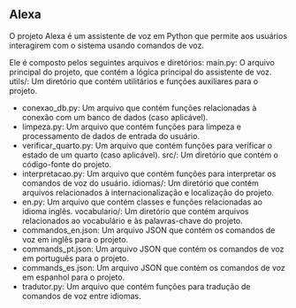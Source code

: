 ## Alexa
O projeto Alexa é um assistente de voz em Python que permite aos usuários interagirem com o sistema usando comandos de voz. 

Ele é composto pelos seguintes arquivos e diretórios:
main.py: O arquivo principal do projeto, que contém a lógica principal do assistente de voz.
utils/: Um diretório que contém utilitários e funções auxiliares para o projeto.
  - conexao_db.py: Um arquivo que contém funções relacionadas à conexão com um banco de dados (caso aplicável).
  - limpeza.py: Um arquivo que contém funções para limpeza e processamento de dados de entrada do usuário.
  - verificar_quarto.py: Um arquivo que contém funções para verificar o estado de um quarto (caso aplicável).
src/: Um diretório que contém o código-fonte do projeto.
  - interpretacao.py: Um arquivo que contém funções para interpretar os comandos de voz do usuário.
idiomas/: Um diretório que contém arquivos relacionados à internacionalização e localização do projeto.
  - en.py: Um arquivo que contém classes e funções relacionadas ao idioma inglês.
vocabulario/: Um diretório que contém arquivos relacionados ao vocabulário e às palavras-chave do projeto.
  - commandos_en.json: Um arquivo JSON que contém os comandos de voz em inglês para o projeto.
  - commands_pt.json: Um arquivo JSON que contém os comandos de voz em português para o projeto.
  - commands_es.json: Um arquivo JSON que contém os comandos de voz em espanhol para o projeto.
  - tradutor.py: Um arquivo que contém funções para tradução de comandos de voz entre idiomas.
